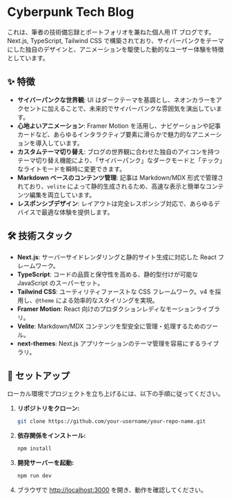 # Cyberpunk Tech Blog

これは、筆者の技術備忘録とポートフォリオを兼ねた個人用 IT ブログです。Next.js, TypeScript, Tailwind CSS で構築されており、サイバーパンクをテーマにした独自のデザインと、アニメーションを駆使した動的なユーザー体験を特徴としています。

## ✨ 特徴

- **サイバーパンクな世界観**: UI はダークテーマを基調とし、ネオンカラーをアクセントに加えることで、未来的でサイバーパンクな雰囲気を演出しています。
- **心地よいアニメーション**: Framer Motion を活用し、ナビゲーションや記事カードなど、あらゆるインタラクティブ要素に滑らかで魅力的なアニメーションを導入しています。
- **カスタムテーマ切り替え**: ブログの世界観に合わせた独自のアイコンを持つテーマ切り替え機能により、「サイバーパンク」なダークモードと「テック」なライトモードを瞬時に変更できます。
- **Markdown ベースのコンテンツ管理**: 記事は Markdown/MDX 形式で管理されており、`velite` によって静的生成されるため、高速な表示と簡単なコンテンツ編集を両立しています。
- **レスポンシブデザイン**: レイアウトは完全レスポンシブ対応で、あらゆるデバイスで最適な体験を提供します。

## 🛠️ 技術スタック

- **Next.js**: サーバーサイドレンダリングと静的サイト生成に対応した React フレームワーク。
- **TypeScript**: コードの品質と保守性を高める、静的型付けが可能な JavaScript のスーパーセット。
- **Tailwind CSS**: ユーティリティファーストな CSS フレームワーク。v4 を採用し、`@theme` による効率的なスタイリングを実現。
- **Framer Motion**: React 向けのプロダクションレディなモーションライブラリ。
- **Velite**: Markdown/MDX コンテンツを型安全に管理・処理するためのツール。
- **next-themes**: Next.js アプリケーションのテーマ管理を容易にするライブラリ。

## 🚀 セットアップ

ローカル環境でプロジェクトを立ち上げるには、以下の手順に従ってください。

1.  **リポジトリをクローン:**
    ```sh
    git clone https://github.com/your-username/your-repo-name.git
    ```
2.  **依存関係をインストール:**
    ```sh
    npm install
    ```
3.  **開発サーバーを起動:**
    ```sh
    npm run dev
    ```
4.  ブラウザで [http://localhost:3000](http://localhost:3000) を開き、動作を確認してください。

